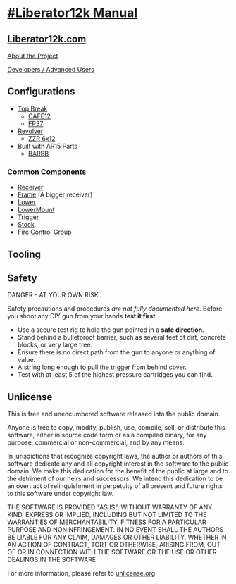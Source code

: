 # [\#Liberator12k Manual](index.html)
## [Liberator12k.com](https://Liberator12k.com)

[About the Project](About.html)

[Developers / Advanced Users](Developers.html)

## Configurations
 * [Top Break](Receiver/Forend/TopBreak.html)
   * [CAFE12](Receiver/Forend/TopBreak_CAFE12.html)
   * [FP37](Receiver/Forend/TopBreak_FP37.html)
 * [Revolver](Receiver/Forend/Revolver.html)
   * [ZZR 6x12](Receiver/Forend/Revolver_ZZR612.html)
 * Built with AR15 Parts
   * [BARBB](Receiver/BARBB/BARBB.html)
  
### Common Components
 * [Receiver](Receiver/Receiver.html)
 * [Frame](Receiver/Frame.html) (A bigger receiver)
 * [Lower](Receiver/Lower/Lower.html)
 * [LowerMount](Receiver/Lower/LowerMount.html)
 * [Trigger](Receiver/Lower/Trigger.html)
 * [Stock](Receiver/Stock.html)
 * [Fire Control Group](Receiver/FCG.html)
 
## Tooling


 

## Safety
DANGER - AT YOUR OWN RISK

Safety precautions and procedures *are not fully documented here*. Before you shoot any DIY gun from your hands **test it first**.

* Use a secure test rig to hold the gun pointed in a **safe direction**.
* Stand behind a bulletproof barrier, such as several feet of dirt, concrete blocks, or very large tree.
* Ensure there is no direct path from the gun to anyone or anything of value.
* A string long enough to pull the trigger from behind cover.
* Test with at least 5 of the highest pressure cartridges you can find.

## Unlicense
This is free and unencumbered software released into the public domain.

Anyone is free to copy, modify, publish, use, compile, sell, or
distribute this software, either in source code form or as a compiled
binary, for any purpose, commercial or non-commercial, and by any
means.

In jurisdictions that recognize copyright laws, the author or authors
of this software dedicate any and all copyright interest in the
software to the public domain. We make this dedication for the benefit
of the public at large and to the detriment of our heirs and
successors. We intend this dedication to be an overt act of
relinquishment in perpetuity of all present and future rights to this
software under copyright law.

THE SOFTWARE IS PROVIDED "AS IS", WITHOUT WARRANTY OF ANY KIND,
EXPRESS OR IMPLIED, INCLUDING BUT NOT LIMITED TO THE WARRANTIES OF
MERCHANTABILITY, FITNESS FOR A PARTICULAR PURPOSE AND NONINFRINGEMENT.
IN NO EVENT SHALL THE AUTHORS BE LIABLE FOR ANY CLAIM, DAMAGES OR
OTHER LIABILITY, WHETHER IN AN ACTION OF CONTRACT, TORT OR OTHERWISE,
ARISING FROM, OUT OF OR IN CONNECTION WITH THE SOFTWARE OR THE USE OR
OTHER DEALINGS IN THE SOFTWARE.

For more information, please refer to [unlicense.org](http://unlicense.org/)
